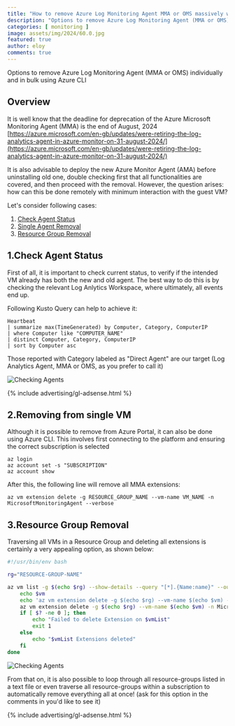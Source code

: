 ```yaml
---
title: "How to remove Azure Log Monitoring Agent MMA or OMS massively with Azure CLI"
description: "Options to remove Azure Log Monitoring Agent (MMA or OMS) individually and in bulk using Azure CLI"
categories: [ monitoring ]
image: assets/img/2024/60.0.jpg
featured: true
author: eloy
comments: true
---
```


Options to remove Azure Log Monitoring Agent (MMA or OMS) individually and in bulk using Azure CLI

## Overview

It is well know that the deadline for deprecation of the Azure Microsoft Monitoring Agent (MMA) is the end of August, 2024 [https://azure.microsoft.com/en-gb/updates/were-retiring-the-log-analytics-agent-in-azure-monitor-on-31-august-2024/](https://azure.microsoft.com/en-gb/updates/were-retiring-the-log-analytics-agent-in-azure-monitor-on-31-august-2024/)

It is also advisable to deploy the new Azure Monitor Agent (AMA) before uninstalling old one, double checking first that all functionalities are covered, and then proceed with the removal. However, the question arises: how can this be done remotely with minimum interaction with the guest VM?

Let's consider following cases:

1. [Check Agent Status](#1check-agent-status)
2. [Single Agent Removal](#2removing-from-single-vm)
3. [Resource Group Removal](#3resource-group-removal)

## 1.Check Agent Status

First of all, it is important to check current status, to verify if the intended VM already has both the new and old agent. The best way to do this is by checking the relevant Log Anlytics Workspace, where ultimately, all events end up.

Following Kusto Query can help to achieve it:

```kusto
Heartbeat
| summarize max(TimeGenerated) by Computer, Category, ComputerIP
| where Computer like "COMPUTER_NAME"
| distinct Computer, Category, ComputerIP
| sort by Computer asc
```

Those reported with Category labeled as "Direct Agent" are our target (Log Analytics Agent, MMA or OMS, as you prefer to call it)

![Checking Agents]({{site.baseurl}}/assets/img/2024/60.1.png)

{% include advertising/gl-adsense.html %}

## 2.Removing from single VM

Although it is possible to remove from Azure Portal, it can also be done using Azure CLI. This involves first connecting to the platform and ensuring the correct subscription is selected

```azurecli
az login
az account set -s "SUBSCRIPTION"
az account show
```

After this, the following line will remove all MMA extensions:

```azurecli
az vm extension delete -g RESOURCE_GROUP_NAME --vm-name VM_NAME -n MicrosoftMonitoringAgent --verbose
```

## 3.Resource Group Removal

Traversing all VMs in a Resource Group and deleting all extensions is certainly a very appealing option, as shown below:

```bash
#!/usr/bin/env bash

rg="RESOURCE-GROUP-NAME"

az vm list -g $(echo $rg) --show-details --query "[*].{Name:name}" --output tsv | while read -r vm; do
    echo $vm
    echo 'az vm extension delete -g $(echo $rg) --vm-name $(echo $vm) -n MicrosoftMonitoringAgent --verbose' 
    az vm extension delete -g $(echo $rg) --vm-name $(echo $vm) -n MicrosoftMonitoringAgent --verbose
    if [ $? -ne 0 ]; then
        echo "Failed to delete Extension on $vmList"
        exit 1
    else
        echo "$vmList Extensions deleted"
    fi        
done
```

![Checking Agents]({{site.baseurl}}/assets/img/2024/60.2.png)

From that on, it is also possible to loop through all resource-groups listed in a text file or even traverse all resource-groups within a subscription to automatically remove everything all at once! (ask for this option in the comments in you'd like to see it)

{% include advertising/gl-adsense.html %}
